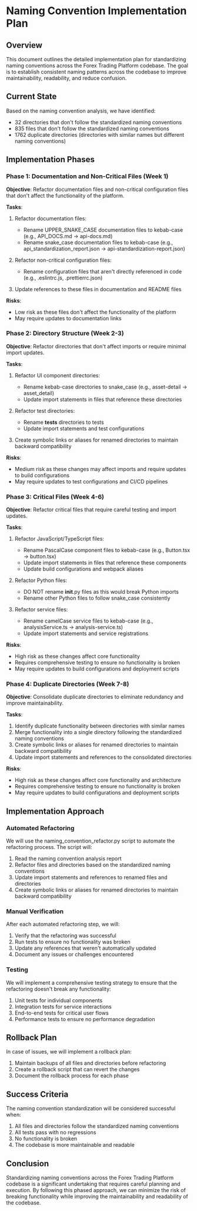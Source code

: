 # Naming Convention Implementation Plan

## Overview

This document outlines the detailed implementation plan for standardizing naming conventions across the Forex Trading Platform codebase. The goal is to establish consistent naming patterns across the codebase to improve maintainability, readability, and reduce confusion.

## Current State

Based on the naming convention analysis, we have identified:

- 32 directories that don't follow the standardized naming conventions
- 835 files that don't follow the standardized naming conventions
- 1762 duplicate directories (directories with similar names but different naming conventions)

## Implementation Phases

### Phase 1: Documentation and Non-Critical Files (Week 1)

**Objective**: Refactor documentation files and non-critical configuration files that don't affect the functionality of the platform.

**Tasks**:

1. Refactor documentation files:
   - Rename UPPER_SNAKE_CASE documentation files to kebab-case (e.g., API_DOCS.md → api-docs.md)
   - Rename snake_case documentation files to kebab-case (e.g., api_standardization_report.json → api-standardization-report.json)

2. Refactor non-critical configuration files:
   - Rename configuration files that aren't directly referenced in code (e.g., .eslintrc.js, .prettierrc.json)

3. Update references to these files in documentation and README files

**Risks**:
- Low risk as these files don't affect the functionality of the platform
- May require updates to documentation links

### Phase 2: Directory Structure (Week 2-3)

**Objective**: Refactor directories that don't affect imports or require minimal import updates.

**Tasks**:

1. Refactor UI component directories:
   - Rename kebab-case directories to snake_case (e.g., asset-detail → asset_detail)
   - Update import statements in files that reference these directories

2. Refactor test directories:
   - Rename __tests__ directories to tests
   - Update import statements and test configurations

3. Create symbolic links or aliases for renamed directories to maintain backward compatibility

**Risks**:
- Medium risk as these changes may affect imports and require updates to build configurations
- May require updates to test configurations and CI/CD pipelines

### Phase 3: Critical Files (Week 4-6)

**Objective**: Refactor critical files that require careful testing and import updates.

**Tasks**:

1. Refactor JavaScript/TypeScript files:
   - Rename PascalCase component files to kebab-case (e.g., Button.tsx → button.tsx)
   - Update import statements in files that reference these components
   - Update build configurations and webpack aliases

2. Refactor Python files:
   - DO NOT rename __init__.py files as this would break Python imports
   - Rename other Python files to follow snake_case consistently

3. Refactor service files:
   - Rename camelCase service files to kebab-case (e.g., analysisService.ts → analysis-service.ts)
   - Update import statements and service registrations

**Risks**:
- High risk as these changes affect core functionality
- Requires comprehensive testing to ensure no functionality is broken
- May require updates to build configurations and deployment scripts

### Phase 4: Duplicate Directories (Week 7-8)

**Objective**: Consolidate duplicate directories to eliminate redundancy and improve maintainability.

**Tasks**:

1. Identify duplicate functionality between directories with similar names
2. Merge functionality into a single directory following the standardized naming conventions
3. Create symbolic links or aliases for renamed directories to maintain backward compatibility
4. Update import statements and references to the consolidated directories

**Risks**:
- High risk as these changes affect core functionality and architecture
- Requires comprehensive testing to ensure no functionality is broken
- May require updates to build configurations and deployment scripts

## Implementation Approach

### Automated Refactoring

We will use the naming_convention_refactor.py script to automate the refactoring process. The script will:

1. Read the naming convention analysis report
2. Refactor files and directories based on the standardized naming conventions
3. Update import statements and references to renamed files and directories
4. Create symbolic links or aliases for renamed directories to maintain backward compatibility

### Manual Verification

After each automated refactoring step, we will:

1. Verify that the refactoring was successful
2. Run tests to ensure no functionality was broken
3. Update any references that weren't automatically updated
4. Document any issues or challenges encountered

### Testing

We will implement a comprehensive testing strategy to ensure that the refactoring doesn't break any functionality:

1. Unit tests for individual components
2. Integration tests for service interactions
3. End-to-end tests for critical user flows
4. Performance tests to ensure no performance degradation

## Rollback Plan

In case of issues, we will implement a rollback plan:

1. Maintain backups of all files and directories before refactoring
2. Create a rollback script that can revert the changes
3. Document the rollback process for each phase

## Success Criteria

The naming convention standardization will be considered successful when:

1. All files and directories follow the standardized naming conventions
2. All tests pass with no regressions
3. No functionality is broken
4. The codebase is more maintainable and readable

## Conclusion

Standardizing naming conventions across the Forex Trading Platform codebase is a significant undertaking that requires careful planning and execution. By following this phased approach, we can minimize the risk of breaking functionality while improving the maintainability and readability of the codebase.